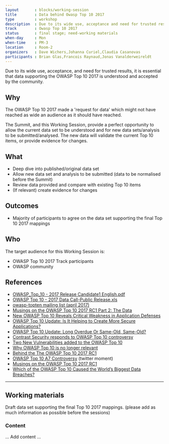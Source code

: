 ```yaml
---
layout       : blocks/working-session
title        : Data behind Owasp Top 10 2017
type         : workshop
description  : Due to its wide use, acceptance and need for trusted results, it is key that the data supporting the OWASP Top 10 2017 is understood and accepted by the community.
track        : Owasp Top 10 2017
status       : final stage; need-working materials
when-day     : Mon
when-time    : PM-3
location     : Room-2
organizers   : Dave Wichers,Johanna Curiel,Claudia Casanovas
participants : Brian Glas,Francois Raynaud,Jonas Vanalderweireldt
---
```


Due to its wide use, acceptance, and need for trusted results, it is essential that data supporting the OWASP Top 10 2017 is understood and accepted by the community.

## Why

The OWASP Top 10 2017 made a 'request for data' which might not have reached as wide an audience as it should have reached.

The Summit, and this Working Session, provide a perfect opportunity to allow the current data set to be understood and for new data sets/analysis to be submitted/analysed. The new data will validate the current Top 10 items, or provide evidence for changes.

## What

 - Deep dive into published/original data set
 - Allow new data set and analysis to be submitted (data to be normalised before the Summit)
 - Review data provided and compare with existing Top 10 items
 - (If relevant) create evidence for changes

## Outcomes 

 - Majority of participants to agree on the data set supporting the final Top 10 2017 mappings
 
## Who

The target audience for this Working Session is:

- OWASP Top 10 2017 Track participants
- OWASP community

## References

 - [OWASP_Top_10 - 2017 Release Candidate1 English.pdf](https://www.owasp.org/images/3/3c/OWASP_Top_10_-_2017_Release_Candidate1_English.pdf)
 - [OWASP Top 10 - 2017 Data Call-Public Release.xls](https://github.com/OWASP/Top10/blob/master/2017/datacall/OWASP%20Top%2010%20-%202017%20Data%20Call-Public%20Release.xlsx?raw=true)
 - [owasp-topten mailing list (april 2017)](http://lists.owasp.org/pipermail/owasp-topten/2017-April/thread.html)
 - [Musings on the OWASP Top 10 2017 RC1 Part 2: The Data](https://nvisium.com/blog/2017/04/24/musings-on-the-owasp-top-10-2017-rc1-pt2)
 - [New OWASP Top 10 Reveals Critical Weakness in Application Defenses](http://www.darkreading.com/application-security/new-owasp-top-10-reveals-critical-weakness-in-application-defenses/a/d-id/1328751)
 - [OWASP Top 10 Update: Is It Helping to Create More Secure Applications?](http://www.darkreading.com/application-security/owasp-top-10-update-is-it-helping-to-create-more-secure-applications/a/d-id/1328752)
 - [OWASP Top 10 Update: Long Overdue Or Same-Old, Same-Old?](http://www.darkreading.com/application-security/owasp-top-10-update-long-overdue-or-same-old-same-old/d/d-id/1328608)
 - [Contrast Security responds to OWASP Top 10 controversy](http://www.csoonline.com/article/3192505/security/contrast-security-responds-to-owasp-top-10-controversy.html)
 - [Two New Vulnerabilities added to the OWASP Top 10](https://www.contrastsecurity.com/security-influencers/two-new-vulnerabilites-added-to-the-owasp-top-10)
 - [Why OWASP Top 10 is no longer relevant](https://sakurity.com/blog/2017/04/24/owasp.html)
 - [Behind the The OWASP Top 10 2017 RC1](https://medium.com/@JoshCGrossman/behind-the-the-owasp-top-10-2017-rc1-df43236f79ff)
 - [OWASP Top 10 A7 Controversy](https://twitter.com/i/moments/856939400772673543) (twitter moment)
 - [Musings on the OWASP Top 10 2017 RC1](https://nvisium.com/blog/2017/04/18/musings-on-the-owasp-top-10-2017-rc1)
 - [Which of the OWASP Top 10 Caused the World’s Biggest Data Breaches?](https://snyk.io/blog/owasp-top-10-breaches)

--- 

## Working materials

Draft data set supporting the final Top 10 2017 mappings. 
(please add as much information as possible before the sessions)

### Content

... Add content ...
